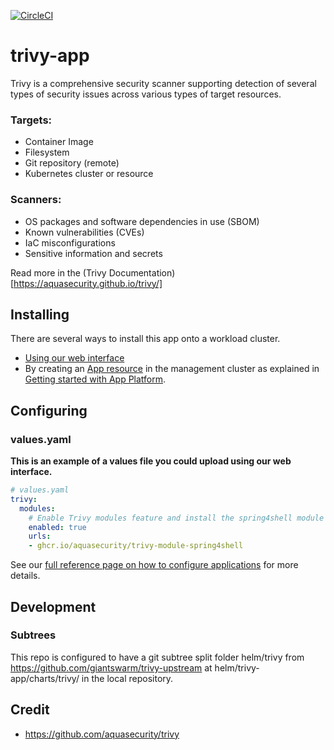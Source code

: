 [![CircleCI](https://circleci.com/gh/giantswarm/trivy-app.svg?style=shield)](https://circleci.com/gh/giantswarm/trivy-app)

# trivy-app

Trivy is a comprehensive security scanner supporting detection of several types of security issues across various types of target resources.

### Targets:

* Container Image
* Filesystem
* Git repository (remote)
* Kubernetes cluster or resource

### Scanners:

* OS packages and software dependencies in use (SBOM)
* Known vulnerabilities (CVEs)
* IaC misconfigurations
* Sensitive information and secrets

Read more in the (Trivy Documentation)[https://aquasecurity.github.io/trivy/]

## Installing

There are several ways to install this app onto a workload cluster.

- [Using our web interface][app-ui]
- By creating an [App resource][app-crd] in the management cluster as explained in [Getting started with App Platform][app-getting-started].

## Configuring

### values.yaml
**This is an example of a values file you could upload using our web interface.**
```yaml
# values.yaml
trivy:
  modules:
    # Enable Trivy modules feature and install the spring4shell module
    enabled: true
    urls:
    - ghcr.io/aquasecurity/trivy-module-spring4shell
```

See our [full reference page on how to configure applications][app-config] for more details.

## Development

### Subtrees
This repo is configured to have a git subtree split folder helm/trivy from https://github.com/giantswarm/trivy-upstream at helm/trivy-app/charts/trivy/ in the local repository.

## Credit

* https://github.com/aquasecurity/trivy

[app-config]: https://docs.giantswarm.io/app-platform/app-configuration/
[app-crd]: https://docs.giantswarm.io/ui-api/management-api/crd/apps.application.giantswarm.io/
[app-getting-started]: https://docs.giantswarm.io/app-platform/getting-started/
[app-ui]: https://docs.giantswarm.io/ui-api/web/app-platform/#installing-an-app
